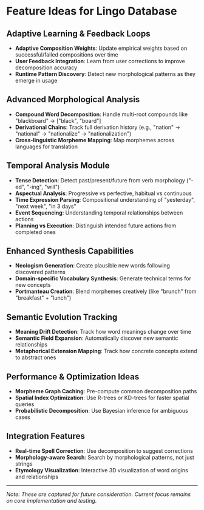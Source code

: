 # Feature Ideas for Lingo Database

## Adaptive Learning & Feedback Loops
- **Adaptive Composition Weights**: Update empirical weights based on successful/failed compositions over time
- **User Feedback Integration**: Learn from user corrections to improve decomposition accuracy
- **Runtime Pattern Discovery**: Detect new morphological patterns as they emerge in usage

## Advanced Morphological Analysis
- **Compound Word Decomposition**: Handle multi-root compounds like "blackboard" → ["black", "board"]
- **Derivational Chains**: Track full derivation history (e.g., "nation" → "national" → "nationalize" → "nationalization")
- **Cross-linguistic Morpheme Mapping**: Map morphemes across languages for translation

## Temporal Analysis Module
- **Tense Detection**: Detect past/present/future from verb morphology ("-ed", "-ing", "will")
- **Aspectual Analysis**: Progressive vs perfective, habitual vs continuous
- **Time Expression Parsing**: Compositional understanding of "yesterday", "next week", "in 3 days"
- **Event Sequencing**: Understanding temporal relationships between actions
- **Planning vs Execution**: Distinguish intended future actions from completed ones

## Enhanced Synthesis Capabilities
- **Neologism Generation**: Create plausible new words following discovered patterns
- **Domain-specific Vocabulary Synthesis**: Generate technical terms for new concepts
- **Portmanteau Creation**: Blend morphemes creatively (like "brunch" from "breakfast" + "lunch")

## Semantic Evolution Tracking
- **Meaning Drift Detection**: Track how word meanings change over time
- **Semantic Field Expansion**: Automatically discover new semantic relationships
- **Metaphorical Extension Mapping**: Track how concrete concepts extend to abstract ones

## Performance & Optimization Ideas
- **Morpheme Graph Caching**: Pre-compute common decomposition paths
- **Spatial Index Optimization**: Use R-trees or KD-trees for faster spatial queries
- **Probabilistic Decomposition**: Use Bayesian inference for ambiguous cases

## Integration Features
- **Real-time Spell Correction**: Use decomposition to suggest corrections
- **Morphology-aware Search**: Search by morphological patterns, not just strings
- **Etymology Visualization**: Interactive 3D visualization of word origins and relationships

---
*Note: These are captured for future consideration. Current focus remains on core implementation and testing.*